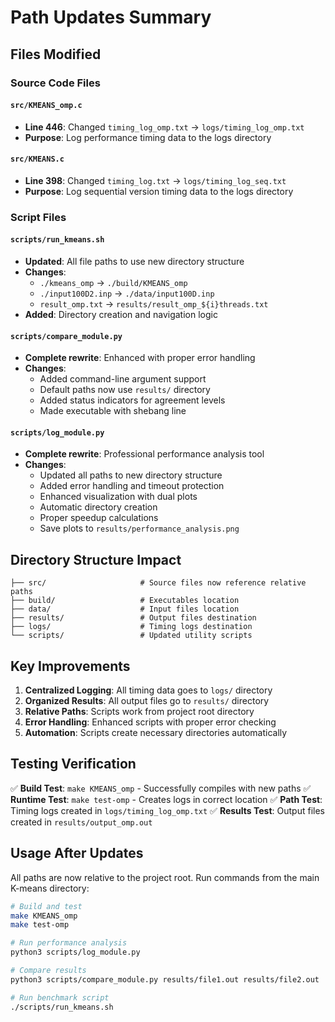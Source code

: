 # Path Updates Summary

## Files Modified

### Source Code Files

#### `src/KMEANS_omp.c`

- **Line 446**: Changed `timing_log_omp.txt` → `logs/timing_log_omp.txt`
- **Purpose**: Log performance timing data to the logs directory

#### `src/KMEANS.c`

- **Line 398**: Changed `timing_log.txt` → `logs/timing_log_seq.txt`
- **Purpose**: Log sequential version timing data to the logs directory

### Script Files

#### `scripts/run_kmeans.sh`

- **Updated**: All file paths to use new directory structure
- **Changes**:
  - `./kmeans_omp` → `./build/KMEANS_omp`
  - `./input100D2.inp` → `./data/input100D.inp`
  - `result_omp.txt` → `results/result_omp_${i}threads.txt`
- **Added**: Directory creation and navigation logic

#### `scripts/compare_module.py`

- **Complete rewrite**: Enhanced with proper error handling
- **Changes**:
  - Added command-line argument support
  - Default paths now use `results/` directory
  - Added status indicators for agreement levels
  - Made executable with shebang line

#### `scripts/log_module.py`

- **Complete rewrite**: Professional performance analysis tool
- **Changes**:
  - Updated all paths to new directory structure
  - Added error handling and timeout protection
  - Enhanced visualization with dual plots
  - Automatic directory creation
  - Proper speedup calculations
  - Save plots to `results/performance_analysis.png`

## Directory Structure Impact

```
├── src/                     # Source files now reference relative paths
├── build/                   # Executables location
├── data/                    # Input files location
├── results/                 # Output files destination
├── logs/                    # Timing logs destination
└── scripts/                 # Updated utility scripts
```

## Key Improvements

1. **Centralized Logging**: All timing data goes to `logs/` directory
2. **Organized Results**: All output files go to `results/` directory
3. **Relative Paths**: Scripts work from project root directory
4. **Error Handling**: Enhanced scripts with proper error checking
5. **Automation**: Scripts create necessary directories automatically

## Testing Verification

✅ **Build Test**: `make KMEANS_omp` - Successfully compiles with new paths
✅ **Runtime Test**: `make test-omp` - Creates logs in correct location
✅ **Path Test**: Timing logs created in `logs/timing_log_omp.txt`
✅ **Results Test**: Output files created in `results/output_omp.out`

## Usage After Updates

All paths are now relative to the project root. Run commands from the main K-means directory:

```bash
# Build and test
make KMEANS_omp
make test-omp

# Run performance analysis
python3 scripts/log_module.py

# Compare results
python3 scripts/compare_module.py results/file1.out results/file2.out

# Run benchmark script
./scripts/run_kmeans.sh
```
